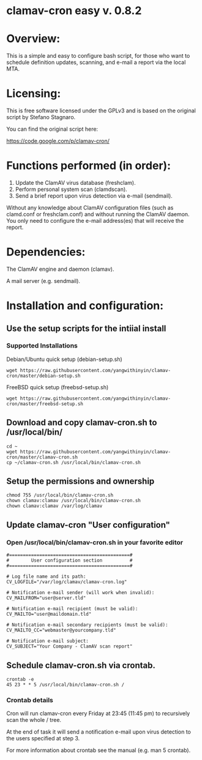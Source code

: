 clamav-cron easy v. 0.8.2
=========

# Overview:

This is a simple and easy to configure bash script, for those who want to schedule definition updates, scanning, and e-mail a report via the local MTA.

# Licensing:

This is free software licensed under the GPLv3 and is based on the original script by Stefano Stagnaro.

You can find the original script here:

https://code.google.com/p/clamav-cron/

# Functions performed (in order):

1. Update the ClamAV virus database (freshclam).
2. Perform personal system scan (clamdscan).
3. Send a brief report upon virus detection via e-mail (sendmail).

Without any knowledge about ClamAV configuration files (such as clamd.conf or freshclam.conf) and without running the ClamAV daemon. You only need to configure the e-mail address(es) that will receive the report.

# Dependencies:

The ClamAV engine and daemon (clamav).

A mail server (e.g. sendmail).

# Installation and configuration:

## Use the setup scripts for the intiial install

### Supported Installations

Debian/Ubuntu quick setup (debian-setup.sh)
```
wget https://raw.githubusercontent.com/yangwithinyin/clamav-cron/master/debian-setup.sh
```

FreeBSD  quick setup (freebsd-setup.sh)
```
wget https://raw.githubusercontent.com/yangwithinyin/clamav-cron/master/freebsd-setup.sh
```


## Download and copy clamav-cron.sh to /usr/local/bin/

```
cd ~
wget https://raw.githubusercontent.com/yangwithinyin/clamav-cron/master/clamav-cron.sh
cp ~/clamav-cron.sh /usr/local/bin/clamav-cron.sh
```

## Setup the permissions and ownership

```
chmod 755 /usr/local/bin/clamav-cron.sh
chown clamav:clamav /usr/local/bin/clamav-cron.sh
chown clamav:clamav /var/log/clamav
```
## Update clamav-cron "User configuration"
### Open /usr/local/bin/clamav-cron.sh in your favorite editor

```
#============================================#
#        User configuration section          #
#============================================#

# Log file name and its path:
CV_LOGFILE="/var/log/clamav/clamav-cron.log" 

# Notification e-mail sender (will work when invalid):
CV_MAILFROM="user@server.tld" 

# Notification e-mail recipient (must be valid):
CV_MAILTO="user@maildomain.tld" 

# Notification e-mail secondary recipients (must be valid):
CV_MAILTO_CC="webmaster@yourcompany.tld" 

# Notification e-mail subject:
CV_SUBJECT="Your Company - ClamAV scan report" 
```

## Schedule clamav-cron.sh via crontab.

```
crontab -e 
45 23 * * 5 /usr/local/bin/clamav-cron.sh /
```

### Crontab details

Cron will run clamav-cron every Friday at 23:45 (11:45 pm) to recursively scan the whole / tree. 

At the end of task it will send a notification e-mail upon virus detection to the users specified at step 3. 

For more information about crontab see the manual (e.g. man 5 crontab).
